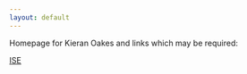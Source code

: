 ```yaml
---
layout: default
---
```


Homepage for Kieran Oakes and links which may be required:

[ISE](https://nor-ise-adm.sth.nhs.uk/admin/login.jsp)

